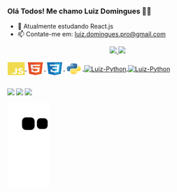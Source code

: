 ### Olá Todos! Me chamo Luiz Domingues 👋😁

- 📘 Atualmente estudando React.js
- 📫 Contate-me em: luiz.domingues.pro@gmail.com

<div align="center">
  <a href="https://github.com/LuizAGDomingues">
  <img width="40%" src="https://github-readme-stats.vercel.app/api?username=LuizAGDomingues&show_icons=true&theme=dark&include_all_commits=true&count_private=true"/>
  <img width="40%" src="https://github-readme-stats.vercel.app/api/top-langs/?username=LuizAGDomingues&layout=compact&langs_count=7&theme=dark"/>
</div>
<div style="display: inline_block"><br>
  <img align="center" alt="Luiz-Js" height="30" width="40" src="https://raw.githubusercontent.com/devicons/devicon/master/icons/javascript/javascript-plain.svg">
  <img align="center" alt="Luiz-HTML" height="30" width="40" src="https://raw.githubusercontent.com/devicons/devicon/master/icons/html5/html5-original.svg">
  <img align="center" alt="Luiz-CSS" height="30" width="40" src="https://raw.githubusercontent.com/devicons/devicon/master/icons/css3/css3-original.svg">
  <img align="center" alt="Luiz-Python" height="30" width="40" src="https://raw.githubusercontent.com/devicons/devicon/master/icons/python/python-original.svg">
  <img align="center" alt="Luiz-Python" height="30" width="40" src="https://cdn.jsdelivr.net/gh/devicons/devicon/icons/postgresql/postgresql-plain-wordmark.svg" />
  <img align="center" alt="Luiz-Python" height="30" width="40" src="https://cdn.jsdelivr.net/gh/devicons/devicon/icons/matlab/matlab-original.svg" />
</div>
   
  ##
 
<div> 
  <a href="https://instagram.com/luiz_gdomingues" target="_blank"><img src="https://img.shields.io/badge/-Instagram-%23E4405F?style=for-the-badge&logo=instagram&logoColor=white" target="_blank"></a>
  <a href = "mailto:luiz.domingues.pro@gmail.com"><img src="https://img.shields.io/badge/-Gmail-%23333?style=for-the-badge&logo=gmail&logoColor=white" target="_blank"></a>
  <a href="https://www.linkedin.com/in/luiz-domingues-6437a5152/" target="_blank"><img src="https://img.shields.io/badge/-LinkedIn-%230077B5?style=for-the-badge&logo=linkedin&logoColor=white" target="_blank"></a> 
 
  ![Snake animation](https://github.com/LuizAGDomingues/LuizAGDomingues/blob/output/github-contribution-grid-snake.svg)
 
</div>
